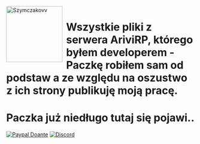 <img width="150" height="150" align="left" style="float: left; margin: 0 10px 0 0;" alt="Szymczakovv" src="https://i.imgur.com/42AnCgD.jpg">  

# Wszystkie pliki z serwera AriviRP, którego byłem developerem - Paczkę robiłem sam od podstaw a ze względu na oszustwo z ich strony publikuję moją pracę.
# Paczka już niedługo tutaj się pojawi..
[![Paypal Doante](https://img.shields.io/badge/paypal-donate-blue.svg)](https://www.paypal.me/oplatyprimerp)
[![Discord](https://discordapp.com/api/guilds/252317073814978561/embed.png)](https://discord.gg/wrSqK6k)

